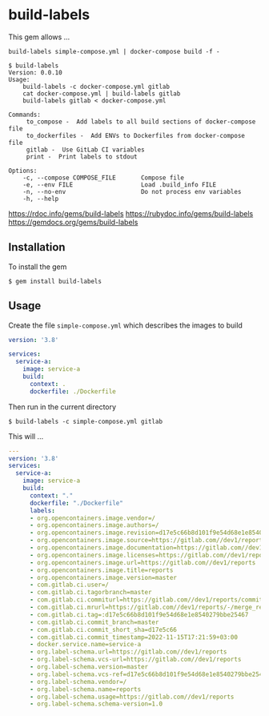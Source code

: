 # build-labels

This gem allows ...  

```
build-labels simple-compose.yml | docker-compose build -f -

$ build-labels
Version: 0.0.10
Usage:
	build-labels -c docker-compose.yml gitlab
	cat docker-compose.yml | build-labels gitlab
	build-labels gitlab < docker-compose.yml

Commands:
     to_compose -  Add labels to all build sections of docker-compose file
     to_dockerfiles -  Add ENVs to Dockerfiles from docker-compose file
     gitlab -  Use GitLab CI variables
     print -  Print labels to stdout

Options:
    -c, --compose COMPOSE_FILE       Compose file
    -e, --env FILE                   Load .build_info FILE
    -n, --no-env                     Do not process env variables
    -h, --help

```

https://rdoc.info/gems/build-labels
https://rubydoc.info/gems/build-labels
https://gemdocs.org/gems/build-labels

## Installation
To install the gem

    $ gem install build-labels

## Usage
Create the file `simple-compose.yml` which describes the images to build
```yaml
version: '3.8'

services:
  service-a:
    image: service-a
    build:
      context: .
      dockerfile: ./Dockerfile


```
Then run in the current directory

    $ build-labels -c simple-compose.yml gitlab

This will ...

```yaml
---
version: '3.8'
services:
  service-a:
    image: service-a
    build:
      context: "."
      dockerfile: "./Dockerfile"
      labels:
      - org.opencontainers.image.vendor=/
      - org.opencontainers.image.authors=/
      - org.opencontainers.image.revision=d17e5c66b8d101f9e54d68e1e8540279bbe25467
      - org.opencontainers.image.source=https://gitlab.com//dev1/reports
      - org.opencontainers.image.documentation=https://gitlab.com//dev1/reports
      - org.opencontainers.image.licenses=https://gitlab.com//dev1/reports
      - org.opencontainers.image.url=https://gitlab.com//dev1/reports
      - org.opencontainers.image.title=reports
      - org.opencontainers.image.version=master
      - com.gitlab.ci.user=/
      - com.gitlab.ci.tagorbranch=master
      - com.gitlab.ci.commiturl=https://gitlab.com//dev1/reports/commit/d17e5c66b8d101f9e54d68e1e8540279bbe25467
      - com.gitlab.ci.mrurl=https://gitlab.com//dev1/reports/-/merge_requests/
      - com.gitlab.ci.tag=:d17e5c66b8d101f9e54d68e1e8540279bbe25467
      - com.gitlab.ci.commit_branch=master
      - com.gitlab.ci.commit_short_sha=d17e5c66
      - com.gitlab.ci.commit_timestamp=2022-11-15T17:21:59+03:00
      - docker.service.name=service-a
      - org.label-schema.url=https://gitlab.com//dev1/reports
      - org.label-schema.vcs-url=https://gitlab.com//dev1/reports
      - org.label-schema.version=master
      - org.label-schema.vcs-ref=d17e5c66b8d101f9e54d68e1e8540279bbe25467
      - org.label-schema.vendor=/
      - org.label-schema.name=reports
      - org.label-schema.usage=https://gitlab.com//dev1/reports
      - org.label-schema.schema-version=1.0

```
